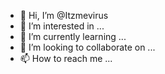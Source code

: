 - 👋 Hi, I’m @Itzmevirus
- 👀 I’m interested in ...
- 🌱 I’m currently learning ...
- 💞️ I’m looking to collaborate on ...
- 📫 How to reach me ...

<!---
Itzmevirus/Itzmevirus is a ✨ special ✨ repository because its `README.md` (this file) appears on your GitHub profile.
You can click the Preview link to take a look at your changes.
--->
